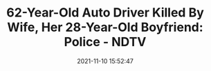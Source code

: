 ---
"title": "62-Year-Old Auto Driver Killed By Wife, Her 28-Year-Old Boyfriend: Police - NDTV"
"date": "2021-11-10 15:52:47"
"feed_name": "GOOGLENEWSINDUSTRIAL"
"feed_website": "https://news.google.com/search?q=industrial%2Bincident&hl=en-US&gl=US&ceid=US:en"
"feed_rss": "https://news.google.com/rss/search?q=industrial%2Bincident&hl=en-US&gl=US&ceid=US:en"
"link": "https://www.ndtv.com/delhi-news/62-year-old-auto-driver-killed-by-wife-her-28-year-old-boyfriend-police-2606080"
"source": "{'href': 'https://www.ndtv.com', 'title': 'NDTV'}"
"file": "_posts/2021-1-1-b2e15968dd0e1a7454f392f50d03d53aa1f24ab1.md"
"accident": "0"
"drilling": "0"
"dead": "0"
"injured": "0"
"arrested": "0"
"place": "unknown place"
"where": "unknown site"
"causes": "unknown"
"place_uri": "unknown place"
---